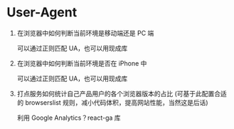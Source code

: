 # User-Agent

1. 在浏览器中如何判断当前环境是移动端还是 PC 端

   可以通过正则匹配 UA，也可以用现成库

2. 在浏览器中如何判断当前环境是否在 iPhone 中

   可以通过正则匹配 UA，也可以用现成库

3. 打点服务如何统计自己产品用户的各个浏览器版本的占比 (可基于此配置合适的 browserslist 规则，减小代码体积，提高网站性能，当然这是后话)

   利用 Google Analytics？react-ga 库
